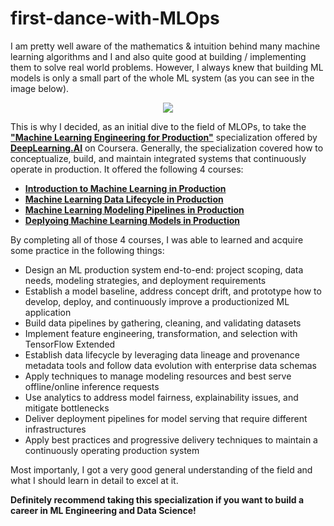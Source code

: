 # first-dance-with-MLOps

I am pretty well aware of the mathematics & intuition behind many machine learning algorithms and I and also quite good at building / implementing them to solve real world problems. However, I always knew that building ML models is only a small part of the whole ML system (as you can see in the image below). 

<p align="center">
  <img src="https://user-images.githubusercontent.com/16538186/74599412-be9d1880-50c4-11ea-919b-8d0971757405.png"/>
</p>

This is why I decided, as an initial dive to the field of MLOPs, to take the [**"Machine Learning Engineering for Production"**](https://www.coursera.org/specializations/machine-learning-engineering-for-production-mlops) specialization offered by [**DeepLearning.AI**](https://www.deeplearning.ai/) on Coursera. Generally, the specialization covered how to conceptualize, build, and maintain integrated systems that continuously operate in production. It offered the following 4 courses:

* [**Introduction to Machine Learning in Production**](https://www.coursera.org/learn/introduction-to-machine-learning-in-production?specialization=machine-learning-engineering-for-production-mlops)
* [**Machine Learning Data Lifecycle in Production**](https://www.coursera.org/learn/machine-learning-data-lifecycle-in-production?specialization=machine-learning-engineering-for-production-mlops)
* [**Machine Learning Modeling Pipelines in Production**](https://www.coursera.org/learn/machine-learning-modeling-pipelines-in-production?specialization=machine-learning-engineering-for-production-mlops)
* [**Deplyoing Machine Learning Models in Production**](https://www.coursera.org/learn/deploying-machine-learning-models-in-production?specialization=machine-learning-engineering-for-production-mlops)

By completing all of those 4 courses, I was able to learned and acquire some practice in the following things:
* Design an ML production system end-to-end: project scoping, data needs, modeling strategies, and deployment requirements
* Establish a model baseline, address concept drift, and prototype how to develop, deploy, and continuously improve a productionized ML application
* Build data pipelines by gathering, cleaning, and validating datasets
* Implement feature engineering, transformation, and selection with TensorFlow Extended
* Establish data lifecycle by leveraging data lineage and provenance metadata tools and follow data evolution with enterprise data schemas
* Apply techniques to manage modeling resources and best serve offline/online inference requests
* Use analytics to address model fairness, explainability issues, and mitigate bottlenecks
* Deliver deployment pipelines for model serving that require different infrastructures
* Apply best practices and progressive delivery techniques to maintain a continuously operating production system

Most importanly, I got a very good general understanding of the field and what I should learn in detail to excel at it.

**Definitely recommend taking this specialization if you want to build a career in ML Engineering and Data Science!**

